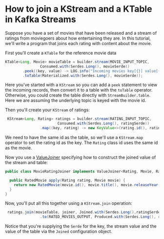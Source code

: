 <!-- title: How to join a KStream and a KTable in Kafka Streams -->
<!-- description: In this tutorial, learn how to join a KStream and a KTable in Kafka Streams, with step-by-step instructions and supporting code. -->

# How to join a KStream and a KTable in Kafka Streams

Suppose you have a set of movies that have been released and a stream of ratings from moviegoers about how entertaining they are. In this tutorial, we'll write a program that joins each rating with content about the movie.

First you'll create a `KTable` for the reference movie data
```java
KTable<Long, Movie> movieTable = builder.stream(MOVIE_INPUT_TOPIC,
                Consumed.with(Serdes.Long(), movieSerde))
        .peek((key, value) -> LOG.info("Incoming movies key[{}] value[{}]", key, value))
        .toTable(Materialized.with(Serdes.Long(), movieSerde));
```
Here you've started with a `KStream` so you can add a `peek` statement to view the incoming records, then convert it to a table with the `toTable` operator.  Otherwise, you could create the table directly with `StreamBuilder.table`.  Here we are assuming the underlying topic is keyed with the movie id.

Then you'll create your `KStream` of ratings:
```java
 KStream<Long, Rating> ratings = builder.stream(RATING_INPUT_TOPIC,
                        Consumed.with(Serdes.Long(), ratingSerde))
                .map((key, rating) -> new KeyValue<>(rating.id(), rating));
```
We need to have the same id as the table, so we'll use a `KStream.map` operator to set the rating id as the key.  The `Rating` class id uses the same id as the movie.

Now you use a [ValueJoiner](https://kafka.apache.org/36/javadoc/org/apache/kafka/streams/kstream/ValueJoiner.html) specifying how to construct the joined value of the stream and table:

```java
public class MovieRatingJoiner implements ValueJoiner<Rating, Movie, RatedMovie> {

  public RatedMovie apply(Rating rating, Movie movie) {
    return new RatedMovie(movie.id(), movie.title(), movie.releaseYear(), rating.rating());
  }
}
```
Now, you'll put all this together using a `KStream.join` operation:

```java
 ratings.join(movieTable, joiner, Joined.with(Serdes.Long(),ratingSerde, movieSerde))
                .to(RATED_MOVIES_OUTPUT, Produced.with(Serdes.Long(), ratedMovieSerde));
```
Notice that you're supplying the `Serde` for the key, the stream value and the value of the table via the `Joined` configuration object.







